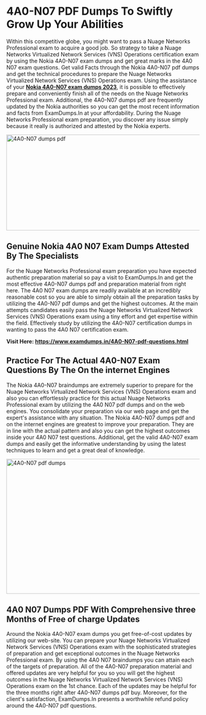 <h1><strong>4A0-N07 PDF Dumps To Swiftly Grow Up Your Abilities</strong></h1>
<p>Within this competitive globe, you might want to pass a Nuage Networks Professional exam to acquire a good job. So strategy to take a Nuage Networks Virtualized Network Services (VNS) Operations certification exam by using the Nokia 4A0-N07 exam dumps and get great marks in the 4A0 N07 exam questions. Get valid Facts through the Nokia 4A0-N07 pdf dumps and get the technical procedures to prepare the Nuage Networks Virtualized Network Services (VNS) Operations exam. Using the assistance of your <strong><a href="https://www.examdumps.in/4A0-N07-pdf-questions.html">Nokia 4A0-N07 exam dumps 2023</a></strong>, it is possible to effectively prepare and conveniently finish all of the needs on the Nuage Networks Professional exam. Additional, the 4A0-N07 dumps pdf are frequently updated by the Nokia authorities so you can get the most recent information and facts from ExamDumps.In at your affordability. During the Nuage Networks Professional exam preparation, you discover any issue simply because it really is authorized and attested by the Nokia experts.</p>
<p><img src="https://i.ibb.co/zxJwW90/Copy-of-Online-Classes-Twitter-header-post-Made-with-Poster-My-Wall-1.png" alt="4A0-N07 dumps pdf" width="750" height="250" /></p>
<h2><strong>Genuine Nokia 4A0 N07 Exam Dumps Attested By The Specialists</strong></h2>
<p>For the Nuage Networks Professional exam preparation you have expected authentic preparation material so pay a visit to ExamDumps.In and get the most effective 4A0-N07 dumps pdf and preparation material from right here. The 4A0 N07 exam dumps are readily available at an incredibly reasonable cost so you are able to simply obtain all the preparation tasks by utilizing the 4A0-N07 pdf dumps and get the highest outcomes. At the main attempts candidates easily pass the Nuage Networks Virtualized Network Services (VNS) Operations exam using a tiny effort and get expertise within the field. Effectively study by utilizing the 4A0-N07 certification dumps in wanting to pass the 4A0 N07 certification exam.</p>
<p><strong>Visit Here:&nbsp;<a href="https://www.examdumps.in/4A0-N07-pdf-questions.html">https://www.examdumps.in/4A0-N07-pdf-questions.html</a></strong></p>
<h2><strong>Practice For The Actual 4A0-N07 Exam Questions By The On the internet Engines</strong></h2>
<p>The Nokia 4A0-N07 braindumps are extremely superior to prepare for the Nuage Networks Virtualized Network Services (VNS) Operations exam and also you can effortlessly practice for this actual Nuage Networks Professional exam by utilizing the 4A0 N07 pdf dumps and on the web engines. You consolidate your preparation via our web page and get the expert's assistance with any situation. The Nokia 4A0-N07 dumps pdf and on the internet engines are greatest to improve your preparation. They are in line with the actual pattern and also you can get the highest outcomes inside your 4A0 N07 test questions. Additional, get the valid 4A0-N07 exam dumps and easily get the informative understanding by using the latest techniques to learn and get a great deal of knowledge.</p>
<p><a href="https://www.examdumps.in/4A0-N07-pdf-questions.html"><img src="https://i.ibb.co/QkNtdwY/Copy-of-Zoom-Online-Classes-Facebook-Share-Po-Made-with-Poster-My-Wall-1.jpg" alt="4A0-N07 pdf dumps" width="670" height="352" /></a></p>
<h2><strong>4A0 N07 Dumps PDF With Comprehensive three Months of Free of charge Updates</strong></h2>
<p>Around the Nokia 4A0-N07 exam dumps you get free-of-cost updates by utilizing our web-site. You can prepare your Nuage Networks Virtualized Network Services (VNS) Operations exam with the sophisticated strategies of preparation and get exceptional outcomes in the Nuage Networks Professional exam. By using the 4A0 N07 braindumps you can attain each of the targets of preparation. All of the 4A0-N07 preparation material and offered updates are very helpful for you so you will get the highest outcomes in the Nuage Networks Virtualized Network Services (VNS) Operations exam on the 1st chance. Each of the updates may be helpful for the three months right after 4A0-N07 dumps pdf buy. Moreover, for the client's satisfaction, ExamDumps.In presents a worthwhile refund policy around the 4A0-N07 pdf questions.</p>
